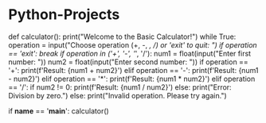 # Python-Projects
def calculator():
    print("Welcome to the Basic Calculator!")
    while True:
        operation = input("Choose operation (+, -, *, /) or 'exit' to quit: ")
        if operation == 'exit':
            break
        if operation in ('+', '-', '*', '/'):
            num1 = float(input("Enter first number: "))
            num2 = float(input("Enter second number: "))
            if operation == '+':
                print(f'Result: {num1 + num2}')
            elif operation == '-':
                print(f'Result: {num1 - num2}')
            elif operation == '*':
                print(f'Result: {num1 * num2}')
            elif operation == '/':
                if num2 != 0:
                    print(f'Result: {num1 / num2}')
                else:
                    print("Error: Division by zero.")
        else:
            print("Invalid operation. Please try again.")

if __name__ == '__main__':
    calculator()
